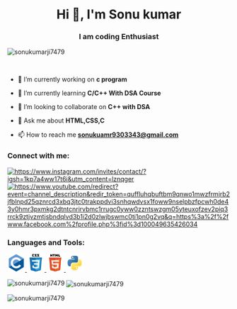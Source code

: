 <h1 align="center">Hi 👋, I'm Sonu kumar</h1>
<h3 align="center">I am coding Enthusiast</h3>


<p align="left"> <img src="https://komarev.com/ghpvc/?username=sonukumarji7479&label=Profile%20views&color=0e75b6&style=flat" alt="sonukumarji7479" /> </p>

<p align="left"> <a href="https://twitter.com/" target="blank"><img src="https://img.shields.io/twitter/follow/?logo=twitter&style=for-the-badge" alt="" /></a> </p>

- 🔭 I’m currently working on **c program**

- 🌱 I’m currently learning **C/C++ With DSA Course**

- 👯 I’m looking to collaborate on **C++ with DSA**

- 💬 Ask me about **HTML,CSS,C**

- 📫 How to reach me **sonukuamr9303343@gmail.com**

<h3 align="left">Connect with me:</h3>
<p align="left">
<a href="https://linkedin.com/in/https://www.instagram.com/invites/contact/?igsh=1kp7a4ww17t6i&utm_content=lznqger" target="blank"><img align="center" src="https://raw.githubusercontent.com/rahuldkjain/github-profile-readme-generator/master/src/images/icons/Social/linked-in-alt.svg" alt="https://www.instagram.com/invites/contact/?igsh=1kp7a4ww17t6i&utm_content=lznqger" height="30" width="40" /></a>
<a href="https://fb.com/https://www.youtube.com/redirect?event=channel_description&redir_token=quffluhqbuftbm9qnwo1mwzfrmjrb2jfblnpd25qznrcd3xbq3jtc0trakppdvi3snhqwdvsx1foww9nselpbzfpcwh0de43y0hmr3pxmkg2dtntcnrirvbmc1rrugc0yww0zzntswzgm05yteuxofzev2piq3rrck9ztjvzmtjsbndqlvd3b1i2d0zlwjbswmc0ti1pn0g2vq&q=https%3a%2f%2fwww.facebook.com%2fprofile.php%3fid%3d100049635426034" target="blank"><img align="center" src="https://raw.githubusercontent.com/rahuldkjain/github-profile-readme-generator/master/src/images/icons/Social/facebook.svg" alt="https://www.youtube.com/redirect?event=channel_description&redir_token=quffluhqbuftbm9qnwo1mwzfrmjrb2jfblnpd25qznrcd3xbq3jtc0trakppdvi3snhqwdvsx1foww9nselpbzfpcwh0de43y0hmr3pxmkg2dtntcnrirvbmc1rrugc0yww0zzntswzgm05yteuxofzev2piq3rrck9ztjvzmtjsbndqlvd3b1i2d0zlwjbswmc0ti1pn0g2vq&q=https%3a%2f%2fwww.facebook.com%2fprofile.php%3fid%3d100049635426034" height="30" width="40" /></a>
</p>

<h3 align="left">Languages and Tools:</h3>
<p align="left"> <a href="https://www.cprogramming.com/" target="_blank" rel="noreferrer"> <img src="https://raw.githubusercontent.com/devicons/devicon/master/icons/c/c-original.svg" alt="c" width="40" height="40"/> </a> <a href="https://www.w3schools.com/css/" target="_blank" rel="noreferrer"> <img src="https://raw.githubusercontent.com/devicons/devicon/master/icons/css3/css3-original-wordmark.svg" alt="css3" width="40" height="40"/> </a> <a href="https://www.w3.org/html/" target="_blank" rel="noreferrer"> <img src="https://raw.githubusercontent.com/devicons/devicon/master/icons/html5/html5-original-wordmark.svg" alt="html5" width="40" height="40"/> </a> <a href="https://www.python.org" target="_blank" rel="noreferrer"> <img src="https://raw.githubusercontent.com/devicons/devicon/master/icons/python/python-original.svg" alt="python" width="40" height="40"/> </a> </p>

<p><img align="left" src="https://github-readme-stats.vercel.app/api/top-langs?username=sonukumarji7479&show_icons=true&locale=en&layout=compact" alt="sonukumarji7479" /></p>

<p>&nbsp;<img align="center" src="https://github-readme-stats.vercel.app/api?username=sonukumarji7479&show_icons=true&locale=en" alt="sonukumarji7479" /></p>

<p><img align="center" src="https://github-readme-streak-stats.herokuapp.com/?user=sonukumarji7479&" alt="sonukumarji7479" /></p>

